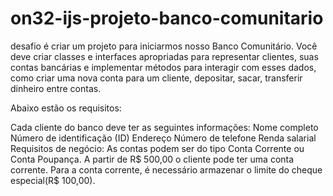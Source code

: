 # on32-ijs-projeto-banco-comunitario

desafio é criar um projeto para iniciarmos nosso Banco Comunitário. Você deve criar classes e interfaces apropriadas para representar clientes, suas contas bancárias e implementar métodos para interagir com esses dados, como criar uma nova conta para um cliente, depositar, sacar, transferir dinheiro entre contas.

Abaixo estão os requisitos:

Cada cliente do banco deve ter as seguintes informações:
Nome completo
Número de identificação (ID)
Endereço
Número de telefone
Renda salarial 
Requisitos de negócio:
As contas podem ser do tipo Conta Corrente ou Conta Poupança.
A partir de R$ 500,00 o cliente pode ter uma conta corrente. 
Para a conta corrente, é necessário armazenar o limite do cheque especial(R$ 100,00).